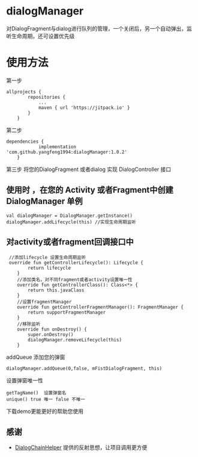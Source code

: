 # dialogManager
对DialogFragment与dialog进行队列的管理，一个关闭后，另一个自动弹出，监听生命周期，还可设置优先级

# 使用方法
第一步
```
allprojects {
		repositories {
			...
			maven { url 'https://jitpack.io' }
		}
	}
```
第二步

```
dependencies {
	        implementation 'com.github.yangfeng1994:dialogManager:1.0.2'
	}
```
第三步
将您的DialogFragment 或者dialog 实现 DialogController 接口

## 使用时 ，在您的 Activity 或者Fragment中创建 DialogManager 单例

```
val dialogManager = DialogManager.getInstance()
dialogManager.addLifecycle(this) //实现生命周期监听
```

## 对activity或者fragment回调接口中
```
 //添加lifecycle 设置生命周期监听
 override fun getControllerLifecycle(): Lifecycle {
        return lifecycle
    }
    //添加类名，对不同fragment或者activity设置唯一性
    override fun getControllerClass(): Class<*> {
        return this.javaClass
    }
    //设置fragmentManager
    override fun getControllerFragmentManager(): FragmentManager {
        return supportFragmentManager
    }
    //移除监听
    override fun onDestroy() {
        super.onDestroy()
        dialogManager.removeLifecycle(this)
    }

```


addQueue 添加您的弹窗
```
dialogManager.addQueue(0,false, mFistDialogFragment, this)
```

设置弹窗唯一性
```
getTagName()  设置弹窗名
unique() true 唯一 false 不唯一

```

下载demo更能更好的帮助您使用

## 感谢
- [DialogChainHelper](https://github.com/NByida/DialogChainHelper )
提供的反射思想，让项目调用更方便


